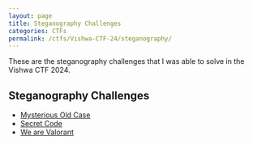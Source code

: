 ```yaml
---
layout: page
title: Steganography Challenges
categories: CTFs
permalink: /ctfs/Vishwa-CTF-24/steganography/
---
```


These are the steganography challenges that I was able to solve in the Vishwa CTF 2024.

## Steganography Challenges
- [Mysterious Old Case](./mysterious-old-case)
- [Secret Code](./secret-code)
- [We are Valorant](./we-are-valorant)
